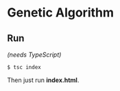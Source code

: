 # Genetic Algorithm

## Run

_(needs TypeScript)_

```
$ tsc index
```

Then just run **index.html**.
